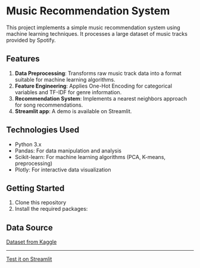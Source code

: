 # Music Recommendation System

This project implements a simple music recommendation system using machine learning techniques. It processes a large dataset of music tracks provided by Spotify.

## Features

1. **Data Preprocessing**: Transforms raw music track data into a format suitable for machine learning algorithms.
2. **Feature Engineering**: Applies One-Hot Encoding for categorical variables and TF-IDF for genre information.
3. **Recommendation System**: Implements a nearest neighbors approach for song recommendations.
4. **Streamlit app**: A demo is available on Streamlit.

## Technologies Used

- Python 3.x
- Pandas: For data manipulation and analysis
- Scikit-learn: For machine learning algorithms (PCA, K-means, preprocessing)
- Plotly: For interactive data visualization

## Getting Started

1. Clone this repository
2. Install the required packages:

## Data Source

[Dataset from Kaggle](https://www.kaggle.com/datasets/vatsalmavani/spotify-dataset)

----

[Test it on Streamlit](https://music-recommendation-system-8fgienvxyusq4vgka3rczu.streamlit.app/)